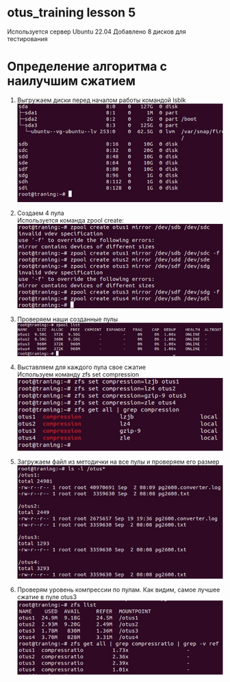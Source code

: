 # otus_training lesson 5
Используется сервер Ubuntu 22.04
Добавлено 8 дисков для тестирования

# Определение алгоритма с наилучшим сжатием
1. Выгружаем диски перед началом работы командой lsblk </br>
![Image alt](https://github.com/AndrusenkoA/otus_training/blob/main/501.jpg)

2. Создаем 4 пула</br>
Используется команда zpool create:
![Image alt](https://github.com/AndrusenkoA/otus_training/blob/main/502.jpg)

3. Проверяем наши созданные пулы</br>
![Image alt](https://github.com/AndrusenkoA/otus_training/blob/main/503.jpg)

4. Выставляем для каждого пула свое сжатие </br>
Используем команду zfs set compression </br>
![Image alt](https://github.com/AndrusenkoA/otus_training/blob/main/504.jpg)

5. Загружаем файл из методички на все пулы и проверяем его размер </br>
![Image alt](https://github.com/AndrusenkoA/otus_training/blob/main/505.jpg)

6. Проверям уровень компрессии по пулам. Как видим, самое лучшее сжатие в пуле otus3 </br>
![Image alt](https://github.com/AndrusenkoA/otus_training/blob/main/506.jpg)
